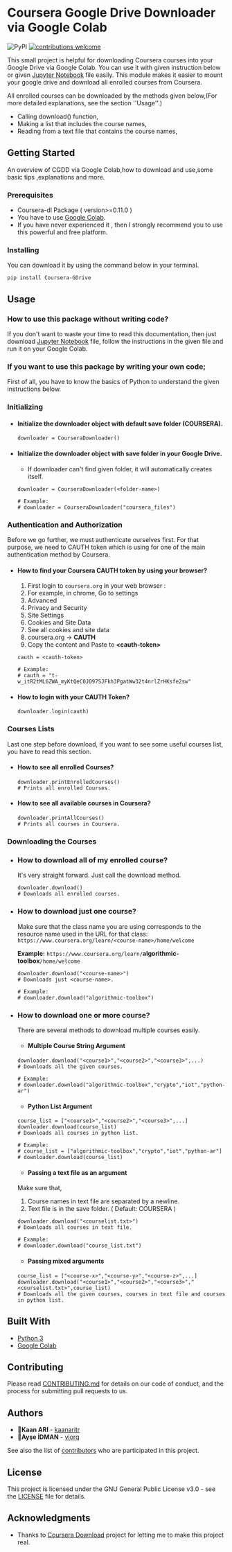 
# Coursera Google Drive Downloader via Google Colab
![PyPI](https://img.shields.io/pypi/v/coursera-GDrive?color=brightgreen)
[![contributions welcome](https://img.shields.io/badge/contributions-welcome-brightgreen.svg?style=flat)](https://github.com/kaanaritr/Coursera-GDrive/issues)

This small project is helpful for downloading Coursera courses into your Google Drive via Google Colab. You can use it with given instruction below or given [Jupyter Notebook](extras/EasyDownloader.ipynb) file easily.
This module makes it easier to mount your google drive and download all enrolled courses from Coursera. 

All enrolled courses can be downloaded by the methods given below,(For more detailed explanations, see the section ''Usage''.)
* Calling download() function,
* Making a list that includes the course names,
* Reading from a text file that contains the course names,

## Getting Started
An overview of CGDD via Google Colab,how to download and use,some basic tips ,explanations and more.

### Prerequisites
- Coursera-dl Package ( version>=0.11.0 )
- You have to use [Google Colab](https://colab.research.google.com/). 
- If you have never experienced it , then I strongly recommend you to use this powerful and free platform.


### Installing

You can download it by using the command below in your terminal.

```
pip install Coursera-GDrive
```


## Usage

### How to use this package without writing code?

If you don't want to waste your time to read this documentation, then just download [Jupyter Notebook](extras/EasyDownloader.ipynb) file, follow the instructions in the given file and run it on your Google Colab.

### If you want to use this package by writing your own code;

First of all, you have to know the basics of Python to understand the given instructions below.

### Initializing

- #### Initialize the downloader object with default save folder (COURSERA).
	```
	downloader = CourseraDownloader() 
	```
- #### Initialize the downloader object with save folder <folder-name> in your Google Drive.
  - If downloader can't find given folder, it will automatically creates itself.

  ```
  downloader = CourseraDownloader(<folder-name>)

  # Example:
  # downloader = CourseraDownloader("coursera_files")
  ```

### Authentication and Authorization

Before we go further, we must authenticate ourselves first. For that purpose, we need to CAUTH token which is using for one of the main authentication method by Coursera.

- #### How to find your Coursera CAUTH token by using your browser?
	1. First login to `coursera.org` in your web browser :  
	1. For example, in chrome, Go to settings
	1. Advanced
	1. Privacy and Security
	1. Site Settings
	1. Cookies and Site Data
	1. See all cookies and site data
	1. coursera.org -> **CAUTH**
	1. Copy the content and Paste to **\<cauth-token>**
	

	```
	cauth = <cauth-token>

	# Example:
	# cauth = "t-w_itR2tML6ZWA_myKtQeC0JO97SJFkh3PgatWw32t4nrlZrHKsfe2sw"
	```
- #### How to login with your CAUTH Token?

	```
	downloader.login(cauth)
	```
### Courses Lists
Last one step before download, if you want to see some useful courses list, you have to read this section.

- #### How to see all enrolled Courses?

	```
	downloader.printEnrolledCourses() 
	# Prints all enrolled Courses.
	```
- #### How to see all available courses in Coursera?

	```
	downloader.printAllCourses() 
	# Prints all courses in Coursera.
	```

### Downloading the Courses

- ### How to download all of my enrolled course?
	It's very straight forward. Just call the download method.
	```
	downloader.download()
	# Downloads all enrolled courses.
	```
- ### How to download just one course?
	Make sure that the class name you are using corresponds to the resource name used in the URL for that class:
	 `https://www.coursera.org/learn/<course-name>/home/welcome`
	 
	**Example:**
	`https://www.coursera.org/learn/`**algorithmic-toolbox**`/home/welcome`

	```
	downloader.download("<course-name>") 
	# Downloads just <course-name>.

	# Example:
	# downloader.download("algorithmic-toolbox")
	```
- ### How to download one or more course?
	There are several methods to download multiple courses easily.
	- #### Multiple Course String Argument
	```
	downloader.download("<course1>","<course2>","<course3>",...) 
	# Downloads all the given courses.

	# Example:
	# downloader.download("algorithmic-toolbox","crypto","iot","python-ar")
	```
	- #### Python List Argument
	```
	course_list = ["<course1>","<course2>","<course3>",...]
	downloader.download(course_list) 
	# Downloads all courses in python list.

	# Example:
	# course_list = ["algorithmic-toolbox","crypto","iot","python-ar"]
	# downloader.download(course_list)
	```
	- #### Passing a text file as an argument
	Make sure that,
	1. Course names in text file are separated by a newline.
	2. Text file is in the save folder. ( Default: COURSERA )
	```
	downloader.download("<courselist.txt>") 
	# Downloads all courses in text file.

	# Example:
	# downloader.download("course_list.txt")
	```

	- #### Passing mixed arguments
	```
	course_list = ["<course-x>","<course-y>","<course-z>",...]
	downloader.download("<course1>","<course2>","<course3>","<courselist.txt>",course_list) 
	# Downloads all the given courses, courses in text file and courses in python list.
	```




## Built With

* [Python 3](https://www.python.org/) 
* [Google Colab](https://colab.research.google.com/) 

## Contributing

Please read [CONTRIBUTING.md](CONTRIBUTING.md) for details on our code of conduct, and the process for submitting pull requests to us.

## Authors

* 👤**Kaan ARI**  - [kaanaritr](https://github.com/kaanaritr)
 * 👤**Ayşe İDMAN**  - [viorq](https://github.com/viorq)


See also the list of [contributors](https://github.com/kaanaritr/Coursera-GDrive/graphs/contributors) who are participated in this project.

## License

This project is licensed under the GNU General Public License v3.0 - see the [LICENSE](LICENSE) file for details.

## Acknowledgments

* Thanks to [Coursera Download](https://github.com/coursera-dl/coursera-dl) project for letting me to make this project real.
